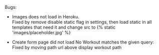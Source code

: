 Bugs:

- Images does not load in Heroku.    
Fixed by remove disable static flag in settings, then load static in all templates that need it and change src to {% static 'images/placeholder.jpg' %}

- Create form page did not load No Workout matches the given query: 
Fixed by moving path url above display workout path
